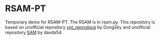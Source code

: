 # RSAM-PT
Temporary demo for RSAM-PT.
The RSAM is in rsam.py. 
This repository is based on unofficial repository [vpt_reproduce](https://github.com/DongSky/vpt_reproduce) by DongSky and unofficial repository [SAM](https://github.com/davda54/sam) by davda54.
